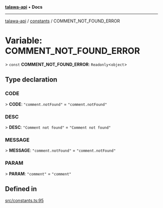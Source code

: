 [**talawa-api**](../../README.md) • **Docs**

***

[talawa-api](../../modules.md) / [constants](../README.md) / COMMENT\_NOT\_FOUND\_ERROR

# Variable: COMMENT\_NOT\_FOUND\_ERROR

\> `const` **COMMENT\_NOT\_FOUND\_ERROR**: `Readonly`\<`object`\>

## Type declaration

### CODE

\> **CODE**: `"comment.notFound"` = `"comment.notFound"`

### DESC

\> **DESC**: `"Comment not found"` = `"Comment not found"`

### MESSAGE

\> **MESSAGE**: `"comment.notFound"` = `"comment.notFound"`

### PARAM

\> **PARAM**: `"comment"` = `"comment"`

## Defined in

[src/constants.ts:95](https://github.com/PalisadoesFoundation/talawa-api/blob/92443bb6a5ff3ed66457149a509401986a82e570/src/constants.ts#L95)
